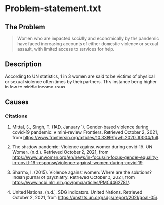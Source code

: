 # Problem-statement.txt

## **The Problem**
> Women who are impacted socially and economically by the pandemic have faced increasing accounts of either domestic violence or sexual assault, with limited access to services for help.

## **Description**

According to UN statistics, 1 in 3 women are said to be victims of physical or sexual violence often times by their partners. This instance being higher in low to middle income areas.






## **Causes**





### **Citations**

1. Mittal, S., Singh, T. (1AD, January 1). Gender-based violence during covid-19 pandemic: A mini-review. Frontiers. Retrieved October 2, 2021, from https://www.frontiersin.org/articles/10.3389/fgwh.2020.00004/full. 

2. The shadow pandemic: Violence against women during covid-19. UN Women. (n.d.). Retrieved October 2, 2021, from https://www.unwomen.org/en/news/in-focus/in-focus-gender-equality-in-covid-19-response/violence-against-women-during-covid-19. 

3. Sharma, I. (2015). Violence against women: Where are the solutions? Indian journal of psychiatry. Retrieved October 2, 2021, from https://www.ncbi.nlm.nih.gov/pmc/articles/PMC4462781/. 

4. United Nations. (n.d.). SDG indicators. United Nations. Retrieved October 2, 2021, from https://unstats.un.org/sdgs/report/2021/goal-05/. 


